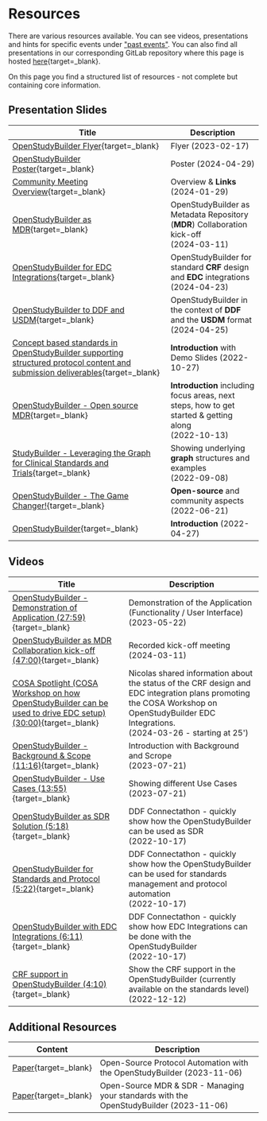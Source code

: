 # Resources

There are various resources available. You can see videos, presentations and hints for specific events under ["past events"](./info_events_past.md). You can also find all presentations in our corresponding GitLab repository where this page is hosted [here](https://gitlab.com/Novo-Nordisk/nn-public/openstudybuilder/project-description/-/tree/main/docs/presentations){target=_blank}. 

On this page you find a structured list of resources - not complete but containing core information. 

## Presentation Slides

Title | Description
-- | --
[OpenStudyBuilder Flyer](./presentations/2023-02-17-Flyer.pdf){target=_blank} | Flyer (2023-02-17)
[OpenStudyBuilder Poster](./presentations/2024-04-OSB-Poster.pdf){target=_blank} | Poster (2024-04-29)
[Community Meeting Overview](./presentations/2024-01-29-CommunityMeeting.pdf){target=_blank} | Overview & **Links** (2024-01-29)
[OpenStudyBuilder as MDR](./presentations/2024-03-11-OSB-as-MDR-Collaboration.pdf){target=_blank} | OpenStudyBuilder as Metadata Repository (**MDR**) Collaboration  kick-off <br/>(2024-03-11)
[OpenStudyBuilder for EDC Integrations](./presentations/2024-04-23-Workshop_OSB_EDC_Integration.pdf){target=_blank} | OpenStudyBuilder for standard **CRF** design and **EDC** integrations <br/>(2024-04-23)
[OpenStudyBuilder to DDF and USDM](./presentations/2024-04-25-OpenStudyBuilder%20to%20DDF%20and%20USDM.pdf){target=_blank} | OpenStudyBuilder in the context of **DDF** and the **USDM** format<br/>(2024-04-25)
[Concept based standards in OpenStudyBuilder supporting structured protocol content and submission deliverables](./presentations/2022-10-27-OpenStudyBuilderWithDemo-CDISC-US-Interchange.pdf){target=_blank} | **Introduction** with Demo Slides (2022-10-27)
[OpenStudyBuilder - Open source MDR](./presentations/2022-10-13-OpenStudyBuilder-PHUSE-SDE-Copenhagen.pdf){target=_blank} | **Introduction** including focus areas, next steps, how to get started & getting along <br/>(2022-10-13)
[StudyBuilder - Leveraging the Graph for Clinical Standards and Trials](./presentations/2022-09-08-GraphSummitCopenhagen_StudyBuilder.pdf){target=_blank} | Showing underlying **graph** structures and examples <br/>(2022-09-08) 
[OpenStudyBuilder - The Game Changer!](./presentations/2022-06-21-PHUSE%20SDE%20Basel.pdf){target=_blank} | **Open-source** and community aspects <br/>(2022-06-21)
[OpenStudyBuilder](./presentations/2022-04-27-CDISC-EU-Interchange-StudyBuilder.pdf){target=_blank} | **Introduction** (2022-04-27)

## Videos

Title | Description
-- | --
[OpenStudyBuilder - Demonstration of Application (27:59)](https://www.youtube.com/watch?v=dL5CY0BwfEs){target=_blank} | Demonstration of the Application (Functionality / User Interface)<br>(2023-05-22)
[OpenStudyBuilder as MDR Collaboration kick-off (47:00)](https://www.youtube.com/watch?v=omxL0hW79Rk){target=_blank} | Recorded kick-off meeting<br>(2024-03-11)
[COSA Spotlight (COSA Workshop on how OpenStudyBuilder can be used to drive EDC setup) (30:00)](https://www.cdisc.org/events/webinar/cdisc-open-source-alliance-quarterly-spotlight-q1){target=_blank} | Nicolas shared information about the status of the CRF design and EDC integration plans promoting the COSA Workshop on OpenStudyBuilder EDC Integrations.<br>(2024-03-26 - starting at 25')
[OpenStudyBuilder - Background & Scope (11:16)](https://www.youtube.com/watch?v=dagWWR3ZBao){target=_blank} | Introduction with Background and Scrope<br>(2023-07-21)
[OpenStudyBuilder - Use Cases (13:55)](https://www.youtube.com/watch?v=O-li4eBWVPM){target=_blank} | Showing different Use Cases<br>(2023-07-21)
[OpenStudyBuilder as SDR Solution (5:18)](https://www.youtube.com/watch?v=SB3AFJJQj-c){target=_blank} | DDF Connectathon - quickly show how the OpenStudyBuilder can be used as SDR<br>(2022-10-17)
[OpenStudyBuilder for Standards and Protocol (5:22)](https://www.youtube.com/watch?v=rUOIwqVWGII){target=_blank} | DDF Connectathon - quickly show how the OpenStudyBuilder can be used for standards management and protocol automation<br>(2022-10-17)
[OpenStudyBuilder with EDC Integrations (6:11)](https://www.youtube.com/watch?v=gGYkZGjWprs){target=_blank} | DDF Connectathon - quickly show how EDC Integrations can be done with the OpenStudyBuilder<br>(2022-10-17)
[CRF support in OpenStudyBuilder (4:10)](https://www.youtube.com/watch?v=ubG9IJU9wVQ){target=_blank} | Show the CRF support in the OpenStudyBuilder (currently available on the standards level)<br>(2022-12-12)

## Additional Resources

Content | Description
-- | --
[Paper](./presentations/2023-11-06-PHUSE_Paper_TT07.pdf){target=_blank} | Open-Source Protocol Automation with the OpenStudyBuilder (2023-11-06)
[Paper](./presentations/2023-11-06-PHUSE_Paper_SI03.pdf){target=_blank} | Open-Source MDR & SDR - Managing your standards with the OpenStudyBuilder (2023-11-06)